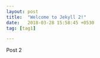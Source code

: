 ```yaml
---
layout: post
title:  "Welcome to Jekyll 2!"
date:   2018-03-28 15:58:45 +0530
tag: [tag1]

---
```

Post 2
